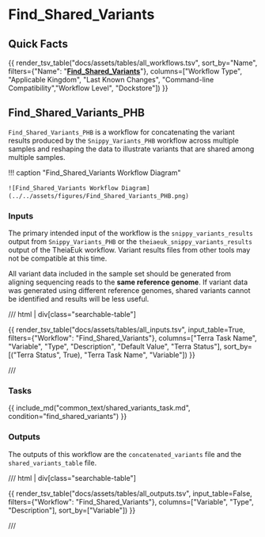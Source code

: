# Find_Shared_Variants

## Quick Facts

{{ render_tsv_table("docs/assets/tables/all_workflows.tsv", sort_by="Name", filters={"Name": "[**Find_Shared_Variants**](../workflows/phylogenetic_construction/find_shared_variants.md)"}, columns=["Workflow Type", "Applicable Kingdom", "Last Known Changes", "Command-line Compatibility","Workflow Level", "Dockstore"]) }}

## Find_Shared_Variants_PHB

`Find_Shared_Variants_PHB` is a workflow for concatenating the variant results produced by the `Snippy_Variants_PHB` workflow across multiple samples and reshaping the data to illustrate variants that are shared among multiple samples.

!!! caption "Find_Shared_Variants Workflow Diagram"

    ![Find_Shared_Variants Workflow Diagram](../../assets/figures/Find_Shared_Variants_PHB.png)

### Inputs

The primary intended input of the workflow is the `snippy_variants_results` output from `Snippy_Variants_PHB` or the `theiaeuk_snippy_variants_results` output of the TheiaEuk workflow. Variant results files from other tools may not be compatible at this time.

All variant data included in the sample set should be generated from aligning sequencing reads to the **same reference genome**. If variant data was generated using different reference genomes, shared variants cannot be identified and results will be less useful.

/// html | div[class="searchable-table"]

{{ render_tsv_table("docs/assets/tables/all_inputs.tsv", input_table=True, filters={"Workflow": "Find_Shared_Variants"}, columns=["Terra Task Name", "Variable", "Type", "Description", "Default Value", "Terra Status"], sort_by=[("Terra Status", True), "Terra Task Name", "Variable"]) }}

///

### Tasks

{{ include_md("common_text/shared_variants_task.md", condition="find_shared_variants") }}

### Outputs

The outputs of this workflow are the `concatenated_variants` file and the `shared_variants_table` file.

/// html | div[class="searchable-table"]

{{ render_tsv_table("docs/assets/tables/all_outputs.tsv", input_table=False, filters={"Workflow": "Find_Shared_Variants"}, columns=["Variable", "Type", "Description"], sort_by=["Variable"]) }}

///
